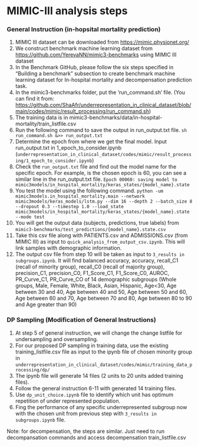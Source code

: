 MIMIC-III analysis steps
=========================

### General Instruction (in-hopsital mortality prediction)
1.	MIMIC III dataset can be downloaded from https://mimic.physionet.org/
2.	We construct benchmark machine learning dataset from https://github.com/YerevaNN/mimic3-benchmarks using MIMIC III dataset
3.	In the Benchmark GitHub, please follow the six steps specified in “Building a benchmark” subsection to create benchmark machine learning dataset for In-hospital mortality and decompensation prediction task. 
4.	In the mimic3-benchmarks folder, put the ‘run_command.sh’ file.  (You can find it from: https://github.com/ShaAfr/underrepresentation_in_clinical_dataset/blob/main/codes/mimic/result_processing/run_command.sh)
5.	The training data is in mimic3-benchmarks/data/in-hospital-mortality/train_listfile.csv
6.	Run the following command to save the output in run_output.txt file.
 `sh run_command.sh &>> run_output.txt`
7.	Determine the epoch from where we get the final model. Input run_output.txt in 1_epoch_to_consider.ipynb (`underrepresentation_in_clinical_dataset/codes/mimic/result_processing/1_epoch_to_consider.ipynb`)
8.	Check the `run_output.txt` file and find out the model name for the specific epoch. For example, is the chosen epoch is 60, you can see a similar line in the run_output.txt file.
`Epoch 00060: saving model to mimic3models/in_hospital_mortality/keras_states/{model_name}.state`
9.	You test the model using the following command. 
`python -um mimic3models.in_hospital_mortality.main --network mimic3models/keras_models/lstm.py --dim 16 --depth 2 --batch_size 8 --dropout 0.3 --timestep 1.0 --load_state mimic3models/in_hospital_mortality/keras_states/{model_name}.state --mode test`
10.	You will get the output data (subjects, predictions, true labels) from `mimic3-benchmarks/test_predictions/{model_name}.state.csv`
11.	Take this csv file along with PATIENTS.csv and ADMISSIONS.csv (from MIMIC III) as input to `quick_analysis_from_output_csv.ipynb`. This will link samples with demographic information.
12.	The output csv file from step 10 will be taken as input to `3_results in subgroups.ipynb`. It will find balanced accuracy, accuracy, recall_C1 (recall of minority group), recall_C0 (recall of majority group), precision_C1, precision_C0, F1_Score_C1, F1_Score_C0, AUROC, PR_Curve_C1, PR_Curve_CO of 14 demographic subgroups (Whole groups, Male, Female, White, Black, Asian, Hispanic, Age<30, Age between 30 and 40, Age between 40 and 50, Age between 50 and 60, Age between 60 and 70, Age between 70 and 80, Age between 80 to 90 and Age greater than 90)

### DP Sampling (Modification of General Instructions)
1.	At step 5 of general instruction, we will change the change listfile for undersampling and oversampling. 
2.	For our proposed DP sampling in training data, use the existing training_listfile.csv file as input to the ipynb file of chosen minority group in `underrepresentation_in_clinical_dataset/codes/mimic/training_data_processing/dp/`
3.	The ipynb file will generate 14 files (2 units to 20 units added training files). 
4.	Follow the general instruction 6-11 with generated 14 training files. 
5.	Use `dp_unit_choice.ipynb` file to identify which unit has optimum repetition of under represented population. 
6.	Fing the performance of any specific underrepresented subgroup now with the chosen unit from previous step with `3_results in subgroups.ipynb` file.

Note: for decompensation, the steps are similar. Just need to run decompansation commands and access decompensation train_listfile.csv
